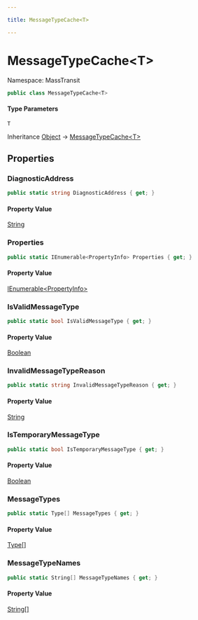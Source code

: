 ```yaml
---

title: MessageTypeCache<T>

---
```


# MessageTypeCache\<T\>

Namespace: MassTransit

```csharp
public class MessageTypeCache<T>
```

#### Type Parameters

`T`<br/>

Inheritance [Object](https://learn.microsoft.com/en-us/dotnet/api/system.object) → [MessageTypeCache\<T\>](../masstransit/messagetypecache-1)

## Properties

### **DiagnosticAddress**

```csharp
public static string DiagnosticAddress { get; }
```

#### Property Value

[String](https://learn.microsoft.com/en-us/dotnet/api/system.string)<br/>

### **Properties**

```csharp
public static IEnumerable<PropertyInfo> Properties { get; }
```

#### Property Value

[IEnumerable\<PropertyInfo\>](https://learn.microsoft.com/en-us/dotnet/api/system.collections.generic.ienumerable-1)<br/>

### **IsValidMessageType**

```csharp
public static bool IsValidMessageType { get; }
```

#### Property Value

[Boolean](https://learn.microsoft.com/en-us/dotnet/api/system.boolean)<br/>

### **InvalidMessageTypeReason**

```csharp
public static string InvalidMessageTypeReason { get; }
```

#### Property Value

[String](https://learn.microsoft.com/en-us/dotnet/api/system.string)<br/>

### **IsTemporaryMessageType**

```csharp
public static bool IsTemporaryMessageType { get; }
```

#### Property Value

[Boolean](https://learn.microsoft.com/en-us/dotnet/api/system.boolean)<br/>

### **MessageTypes**

```csharp
public static Type[] MessageTypes { get; }
```

#### Property Value

[Type[]](https://learn.microsoft.com/en-us/dotnet/api/system.type)<br/>

### **MessageTypeNames**

```csharp
public static String[] MessageTypeNames { get; }
```

#### Property Value

[String[]](https://learn.microsoft.com/en-us/dotnet/api/system.string)<br/>
